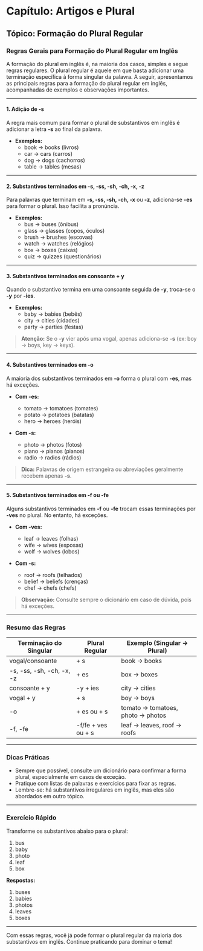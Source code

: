 
# Capítulo: Artigos e Plural

## Tópico: Formação do Plural Regular

### Regras Gerais para Formação do Plural Regular em Inglês

A formação do plural em inglês é, na maioria dos casos, simples e segue regras regulares. O plural regular é aquele em que basta adicionar uma terminação específica à forma singular da palavra. A seguir, apresentamos as principais regras para a formação do plural regular em inglês, acompanhadas de exemplos e observações importantes.

---

#### 1. Adição de **-s**

A regra mais comum para formar o plural de substantivos em inglês é adicionar a letra **-s** ao final da palavra.

- **Exemplos:**
  - book → books (livros)
  - car → cars (carros)
  - dog → dogs (cachorros)
  - table → tables (mesas)

---

#### 2. Substantivos terminados em **-s, -ss, -sh, -ch, -x, -z**

Para palavras que terminam em **-s, -ss, -sh, -ch, -x** ou **-z**, adiciona-se **-es** para formar o plural. Isso facilita a pronúncia.

- **Exemplos:**
  - bus → buses (ônibus)
  - glass → glasses (copos, óculos)
  - brush → brushes (escovas)
  - watch → watches (relógios)
  - box → boxes (caixas)
  - quiz → quizzes (questionários)

---

#### 3. Substantivos terminados em **consoante + y**

Quando o substantivo termina em uma consoante seguida de **-y**, troca-se o **-y** por **-ies**.

- **Exemplos:**
  - baby → babies (bebês)
  - city → cities (cidades)
  - party → parties (festas)

> **Atenção:** Se o **-y** vier após uma vogal, apenas adiciona-se **-s** (ex: boy → boys, key → keys).

---

#### 4. Substantivos terminados em **-o**

A maioria dos substantivos terminados em **-o** forma o plural com **-es**, mas há exceções.

- **Com -es:**
  - tomato → tomatoes (tomates)
  - potato → potatoes (batatas)
  - hero → heroes (heróis)

- **Com -s:**
  - photo → photos (fotos)
  - piano → pianos (pianos)
  - radio → radios (rádios)

> **Dica:** Palavras de origem estrangeira ou abreviações geralmente recebem apenas **-s**.

---

#### 5. Substantivos terminados em **-f** ou **-fe**

Alguns substantivos terminados em **-f** ou **-fe** trocam essas terminações por **-ves** no plural. No entanto, há exceções.

- **Com -ves:**
  - leaf → leaves (folhas)
  - wife → wives (esposas)
  - wolf → wolves (lobos)

- **Com -s:**
  - roof → roofs (telhados)
  - belief → beliefs (crenças)
  - chef → chefs (chefs)

> **Observação:** Consulte sempre o dicionário em caso de dúvida, pois há exceções.

---

### Resumo das Regras

| Terminação do Singular | Plural Regular         | Exemplo (Singular → Plural) |
|-----------------------|------------------------|-----------------------------|
| vogal/consoante       | + s                    | book → books                |
| -s, -ss, -sh, -ch, -x, -z | + es               | box → boxes                 |
| consoante + y         | -y + ies               | city → cities               |
| vogal + y             | + s                    | boy → boys                  |
| -o                    | + es ou + s            | tomato → tomatoes, photo → photos |
| -f, -fe               | -f/fe + ves ou + s     | leaf → leaves, roof → roofs |

---

### Dicas Práticas

- Sempre que possível, consulte um dicionário para confirmar a forma plural, especialmente em casos de exceção.
- Pratique com listas de palavras e exercícios para fixar as regras.
- Lembre-se: há substantivos irregulares em inglês, mas eles são abordados em outro tópico.

---

### Exercício Rápido

Transforme os substantivos abaixo para o plural:

1. bus
2. baby
3. photo
4. leaf
5. box

**Respostas:**

1. buses
2. babies
3. photos
4. leaves
5. boxes

---

Com essas regras, você já pode formar o plural regular da maioria dos substantivos em inglês. Continue praticando para dominar o tema!
```
